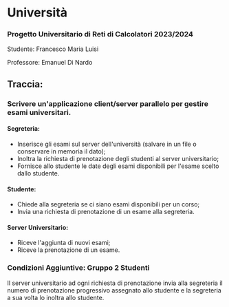 # Università

### Progetto Universitario di Reti di Calcolatori 2023/2024

Studente: Francesco Maria Luisi

Professore: Emanuel Di Nardo

## Traccia:

### Scrivere un'applicazione client/server parallelo per gestire esami universitari.

#### Segreteria:

- Inserisce gli esami sul server dell'università (salvare in un file o conservare in memoria il dato);
- Inoltra la richiesta di prenotazione degli studenti al server universitario;
- Fornisce allo studente le date degli esami disponibili per l'esame scelto dallo studente.

#### Studente:

- Chiede alla segreteria se ci siano esami disponibili per un corso;
- Invia una richiesta di prenotazione di un esame alla segreteria.

#### Server Universitario:

- Riceve l'aggiunta di nuovi esami;
- Riceve la prenotazione di un esame.

### Condizioni Aggiuntive: Gruppo 2 Studenti

Il server universitario ad ogni richiesta di prenotazione invia alla segreteria il numero di prenotazione progressivo
assegnato allo studente e la segreteria a sua volta lo inoltra allo studente.